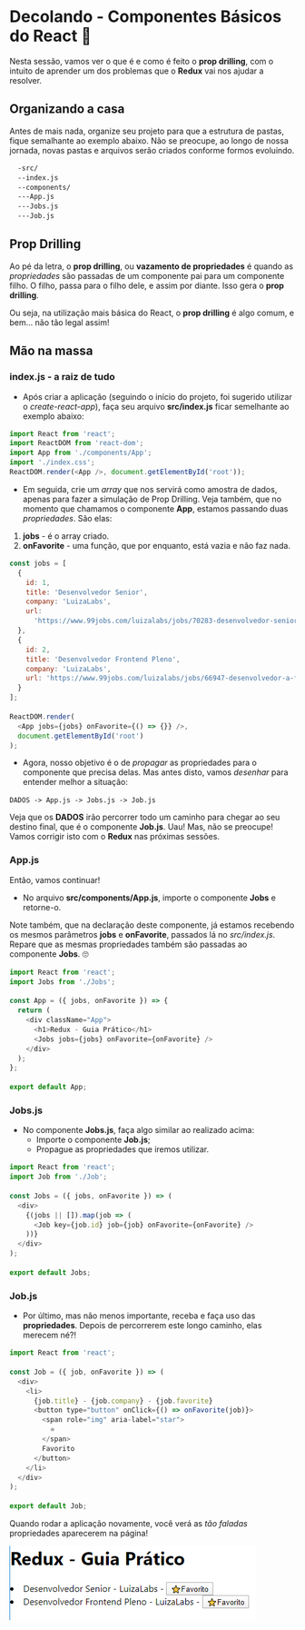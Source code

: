 # Decolando - Componentes Básicos do React 🚀

Nesta sessão, vamos ver o que é e como é feito o **prop drilling**, com o intuito de aprender um dos problemas que o **Redux** vai nos ajudar a resolver.

## Organizando a casa

Antes de mais nada, organize seu projeto para que a estrutura de pastas, fique semalhante ao exemplo abaixo. Não se preocupe, ao longo de nossa jornada, novas pastas e arquivos serão criados conforme formos evoluindo.

```bash
  -src/
  --index.js
  --components/
  ---App.js
  ---Jobs.js
  ---Job.js

```

## Prop Drilling

Ao pé da letra, o **prop drilling**, ou **vazamento de propriedades** é quando as _propriedades_ são passadas de um componente pai para um componente filho. O filho, passa para o filho dele, e assim por diante. Isso gera o **prop drilling**.

Ou seja, na utilização mais básica do React, o **prop drilling** é algo comum, e bem... não tão legal assim!

## Mão na massa

### index.js - a raiz de tudo

- Após criar a aplicação (seguindo o início do projeto, foi sugerido utilizar o _create-react-app_), faça seu arquivo **src/index.js** ficar semelhante ao exemplo abaixo:

```javascript
import React from 'react';
import ReactDOM from 'react-dom';
import App from './components/App';
import './index.css';
ReactDOM.render(<App />, document.getElementById('root'));
```

- Em seguida, crie um _array_ que nos servirá como amostra de dados, apenas para fazer a simulação de Prop Drilling. Veja também, que no momento que chamamos o componente **App**, estamos passando duas _propriedades_. São elas:

1. **jobs** - é o array criado.
2. **onFavorite** - uma função, que por enquanto, está vazia e não faz nada.

```javascript
const jobs = [
  {
    id: 1,
    title: 'Desenvolvedor Senior',
    company: 'LuizaLabs',
    url:
      'https://www.99jobs.com/luizalabs/jobs/70283-desenvolvedor-senior-squad-contas-a-receber'
  },
  {
    id: 2,
    title: 'Desenvolvedor Frontend Pleno',
    company: 'LuizaLabs',
    url: 'https://www.99jobs.com/luizalabs/jobs/66947-desenvolvedor-a-front-end'
  }
];

ReactDOM.render(
  <App jobs={jobs} onFavorite={() => {}} />,
  document.getElementById('root')
);
```

- Agora, nosso objetivo é o de _propagar_ as propriedades para o componente que precisa delas. Mas antes disto, vamos _desenhar_ para entender melhor a situação:

`DADOS -> App.js -> Jobs.js -> Job.js`

Veja que os **DADOS** irão percorrer todo um caminho para chegar ao seu destino final, que é o componente **Job.js**. Uau! Mas, não se preocupe! Vamos corrigir isto com o **Redux** nas próximas sessões.

### App.js

Então, vamos continuar!

- No arquivo **src/components/App.js**, importe o componente **Jobs** e retorne-o.

Note também, que na declaração deste componente, já estamos recebendo os mesmos parâmetros **jobs** e **onFavorite**, passados lá no _src/index.js_. Repare que as mesmas propriedades também são passadas ao componente **Jobs**. 🙄

```javascript
import React from 'react';
import Jobs from './Jobs';

const App = ({ jobs, onFavorite }) => {
  return (
    <div className="App">
      <h1>Redux - Guia Prático</h1>
      <Jobs jobs={jobs} onFavorite={onFavorite} />
    </div>
  );
};

export default App;
```

### Jobs.js

- No componente **Jobs.js**, faça algo similar ao realizado acima:
  - Importe o componente **Job.js**;
  - Propague as propriedades que iremos utilizar.

```javascript
import React from 'react';
import Job from './Job';

const Jobs = ({ jobs, onFavorite }) => (
  <div>
    {(jobs || []).map(job => (
      <Job key={job.id} job={job} onFavorite={onFavorite} />
    ))}
  </div>
);

export default Jobs;
```

### Job.js

- Por último, mas não menos importante, receba e faça uso das **propriedades**. Depois de percorrerem este longo caminho, elas merecem né?!

```javascript
import React from 'react';

const Job = ({ job, onFavorite }) => (
  <div>
    <li>
      {job.title} - {job.company} - {job.favorite}
      <button type="button" onClick={() => onFavorite(job)}>
        <span role="img" aria-label="star">
          ⭐
        </span>
        Favorito
      </button>
    </li>
  </div>
);

export default Job;
```

Quando rodar a aplicação novamente, você verá as _tão faladas_ propriedades aparecerem na página!

![jobs](../../assets/images/jobs.png)
